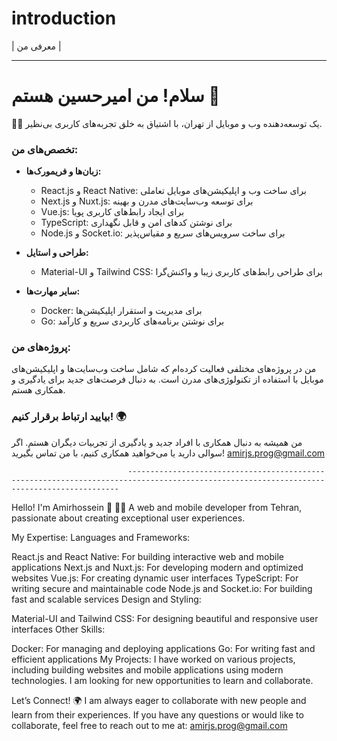 # introduction
| معرفی من |

---

# سلام! من امیرحسین هستم 👋

👨‍💻 یک توسعه‌دهنده وب و موبایل از تهران، با اشتیاق به خلق تجربه‌های کاربری بی‌نظیر.

### تخصص‌های من:

- **زبان‌ها و فریمورک‌ها:**
  - React.js و React Native: برای ساخت وب و اپلیکیشن‌های موبایل تعاملی
  - Next.js و Nuxt.js: برای توسعه وب‌سایت‌های مدرن و بهینه
  - Vue.js: برای ایجاد رابط‌های کاربری پویا
  - TypeScript: برای نوشتن کدهای امن و قابل نگهداری
  - Node.js و Socket.io: برای ساخت سرویس‌های سریع و مقیاس‌پذیر

- **طراحی و استایل:**
  - Material-UI و Tailwind CSS: برای طراحی رابط‌های کاربری زیبا و واکنش‌گرا

- **سایر مهارت‌ها:**
  - Docker: برای مدیریت و استقرار اپلیکیشن‌ها
  - Go: برای نوشتن برنامه‌های کاربردی سریع و کارآمد

### پروژه‌های من:

من در پروژه‌های مختلفی فعالیت کرده‌ام که شامل ساخت وب‌سایت‌ها و اپلیکیشن‌های موبایل با استفاده از تکنولوژی‌های مدرن است. به دنبال فرصت‌های جدید برای یادگیری و همکاری هستم.

### بیایید ارتباط برقرار کنیم! 🌍

من همیشه به دنبال همکاری با افراد جدید و یادگیری از تجربیات دیگران هستم. اگر سوالی دارید یا می‌خواهید همکاری کنیم، با من تماس بگیرید!
amirjs.prog@gmail.com

                              ------------------------------------------------------------------------------------------------------------------------------------------
Hello! I'm Amirhossein 👋
👨‍💻 A web and mobile developer from Tehran, passionate about creating exceptional user experiences.

My Expertise:
Languages and Frameworks:

React.js and React Native: For building interactive web and mobile applications
Next.js and Nuxt.js: For developing modern and optimized websites
Vue.js: For creating dynamic user interfaces
TypeScript: For writing secure and maintainable code
Node.js and Socket.io: For building fast and scalable services
Design and Styling:

Material-UI and Tailwind CSS: For designing beautiful and responsive user interfaces
Other Skills:

Docker: For managing and deploying applications
Go: For writing fast and efficient applications
My Projects:
I have worked on various projects, including building websites and mobile applications using modern technologies. I am looking for new opportunities to learn and collaborate.

Let’s Connect! 🌍
I am always eager to collaborate with new people and learn from their experiences. If you have any questions or would like to collaborate, feel free to reach out to me at: amirjs.prog@gmail.com
